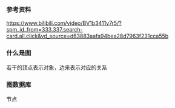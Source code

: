
### 参考资料
https://www.bilibili.com/video/BV1b3411v7r5/?spm_id_from=333.337.search-card.all.click&vd_source=d63883aafa94bea28d7963f231cca55b

### 什么是图
若干的顶点表示对象，边来表示对应的关系


### 图数据库
节点



